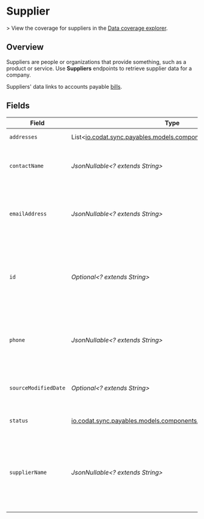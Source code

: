 # Supplier

﻿> View the coverage for suppliers in the <a className="external" href="https://knowledge.codat.io/supported-features/accounting?view=tab-by-data-type&dataType=suppliers" target="_blank">Data coverage explorer</a>.

## Overview

Suppliers are people or organizations that provide something, such as a product or service. Use **Suppliers** endpoints to retrieve supplier data for a company. 

Suppliers' data links to accounts payable [bills](https://docs.codat.io/sync-for-payables-api#/schemas/Bill).
 


## Fields

| Field                                                                                                            | Type                                                                                                             | Required                                                                                                         | Description                                                                                                      | Example                                                                                                          |
| ---------------------------------------------------------------------------------------------------------------- | ---------------------------------------------------------------------------------------------------------------- | ---------------------------------------------------------------------------------------------------------------- | ---------------------------------------------------------------------------------------------------------------- | ---------------------------------------------------------------------------------------------------------------- |
| `addresses`                                                                                                      | List<[io.codat.sync.payables.models.components.AccountingAddress](../../models/components/AccountingAddress.md)> | :heavy_minus_sign:                                                                                               | An array of Addresses.                                                                                           |                                                                                                                  |
| `contactName`                                                                                                    | *JsonNullable<? extends String>*                                                                                 | :heavy_minus_sign:                                                                                               | Name of the main contact for the supplier.                                                                       |                                                                                                                  |
| `emailAddress`                                                                                                   | *JsonNullable<? extends String>*                                                                                 | :heavy_minus_sign:                                                                                               | Email address that the supplier may be contacted on.                                                             |                                                                                                                  |
| `id`                                                                                                             | *Optional<? extends String>*                                                                                     | :heavy_minus_sign:                                                                                               | Identifier for the supplier, unique to the company in the accounting platform.                                   |                                                                                                                  |
| `phone`                                                                                                          | *JsonNullable<? extends String>*                                                                                 | :heavy_minus_sign:                                                                                               | Phone number that the supplier may be contacted on.                                                              | +44 25691 154789                                                                                                 |
| `sourceModifiedDate`                                                                                             | *Optional<? extends String>*                                                                                     | :heavy_minus_sign:                                                                                               | N/A                                                                                                              | 2022-10-23 00:00:00 +0000 UTC                                                                                    |
| `status`                                                                                                         | [io.codat.sync.payables.models.components.SupplierStatus](../../models/components/SupplierStatus.md)             | :heavy_check_mark:                                                                                               | Status of the supplier.                                                                                          |                                                                                                                  |
| `supplierName`                                                                                                   | *JsonNullable<? extends String>*                                                                                 | :heavy_minus_sign:                                                                                               | Name of the supplier as recorded in the accounting system, typically the company name.                           |                                                                                                                  |